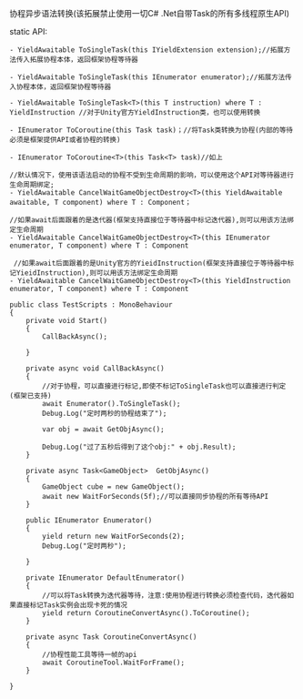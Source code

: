 协程异步语法转换(该拓展禁止使用一切C# .Net自带Task的所有多线程原生API)

static API:

    - YieldAwaitable ToSingleTask(this IYieldExtension extension);//拓展方法传入拓展协程本体，返回框架协程等待器

    - YieldAwaitable ToSingleTask(this IEnumerator enumerator);//拓展方法传入协程本体，返回框架协程等待器

    - YieldAwaitable ToSingleTask<T>(this T instruction) where T : YieldInstruction //对于Unity官方YieldInstruction类，也可以使用转换

    - IEnumerator ToCoroutine(this Task task)；//将Task类转换为协程(内部的等待必须是框架提供API或者协程的转换)

    - IEnumerator ToCoroutine<T>(this Task<T> task)//如上

    //默认情况下，使用该语法启动的协程不受到生命周期的影响，可以使用这个API对等待器进行生命周期绑定;
    - YieldAwaitable CancelWaitGameObjectDestroy<T>(this YieldAwaitable awaitable, T component) where T : Component；

    //如果await后面跟着的是迭代器(框架支持直接位于等待器中标记迭代器),则可以用该方法绑定生命周期
    - YieldAwaitable CancelWaitGameObjectDestroy<T>(this IEnumerator enumerator, T component) where T : Component

     //如果await后面跟着的是Unity官方的YieidInstruction(框架支持直接位于等待器中标记YieidInstruction),则可以用该方法绑定生命周期
    - YieldAwaitable CancelWaitGameObjectDestroy<T>(this YieldInstruction enumerator, T component) where T : Component

```
public class TestScripts : MonoBehaviour
{
    private void Start()
    {
        CallBackAsync();
        
    }

    private async void CallBackAsync()
    {
        //对于协程，可以直接进行标记,即使不标记ToSingleTask也可以直接进行判定(框架已支持)
        await Enumerator().ToSingleTask();
        Debug.Log("定时两秒的协程结束了");  
        
        var obj = await GetObjAsync();    

        Debug.Log("过了五秒后得到了这个obj:" + obj.Result);
    }

    private async Task<GameObject>  GetObjAsync()
    {
        GameObject cube = new GameObject();
        await new WaitForSeconds(5f);//可以直接同步协程的所有等待API
    }

    public IEnumerator Enumerator()
    {
        yield return new WaitForSeconds(2);
        Debug.Log("定时两秒");

    }

    private IEnumerator DefaultEnumerator()
    {
        //可以将Task转换为迭代器等待，注意:使用协程进行转换必须检查代码，迭代器如果直接标记Task实例会出现卡死的情况
        yield return CoroutineConvertAsync().ToCoroutine();
    }

    private async Task CoroutineConvertAsync()
    {
        //协程性能工具等待一帧的api
        await CoroutineTool.WaitForFrame();        
    }

}
```
